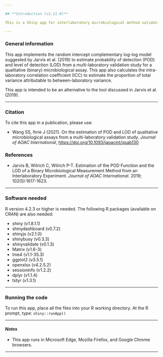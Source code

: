 ```yaml
---

## **Introduction (v1.11.0)**

This is a Shiny app for interlaboratory microbiological method validation studies. Please <ins>[visit the deployed app](https://pub-connect.foodsafetyrisk.org/method-validation/multilab-lod/)</ins> to see it in action.

---
```


### **General information**

This app implements the random intercept complementary log-log model suggested by Jarvis et al. (2019) to estimate probability of detection (POD) and level of detection (LOD) from a multi-laboratory validation study for a qualitative (binary) microbiological assay. This app also calculates the intra-laboratory correlation coefficient (ICC) to estimate the proportion of total variance attributable to between-laboratory variance.

This app is intended to be an alternative to the tool discussed in Jarvis et al. (2019).

---

### **Citation**

To cite this app in a publication, please use:

- Wang SS, Ihrie J (2021). On the estimation of POD and LOD of qualitative microbiological assays from a multi-laboratory validation study. *Journal of AOAC International*, https://doi.org/10.1093/jaoacint/qsab130

### **References**

- Jarvis B, Wilrich C, Wilrich P-T. Estimation of the POD Function and the LOD of a Binary Microbiological Measurement Method from an Interlaboratory Experiment. *Journal of AOAC International*. 2019; 102(5):1617-1623.

---

### **Software needed**

R version 4.2.3 or higher is needed. The following R packages (available on CRAN) are also needed:

- shiny (v1.8.1.1)
- shinydashboard (v0.7.2)
- shinyjs (v2.1.0)
- shinybusy (v0.3.3)
- shinyvalidate (v0.1.3)
- Matrix (v1.6-3)
- lme4 (v1.1-35.3)
- ggplot2 (v3.5.1)
- openxlsx (v4.2.5.2)
- sessioninfo (v1.2.2)
- dplyr (v1.1.4)
- tidyr (v1.3.1)

---

### **Running the code**

To run this app, place all the files into your R working directory. At the R prompt, type:
`shiny::runApp()`

---

#### *Notes*

* This app runs in Microsoft Edge, Mozilla Firefox, and Google Chrome browsers.

---
